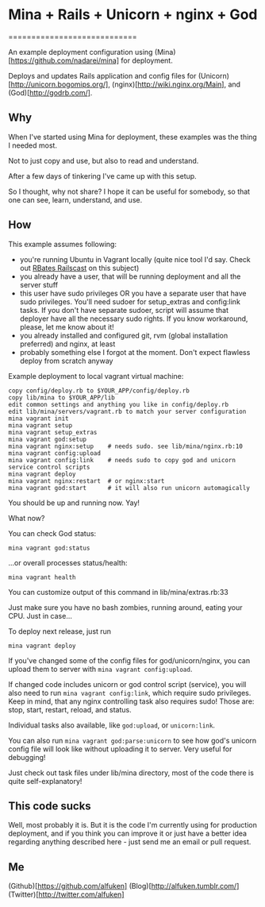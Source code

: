 # Mina + Rails + Unicorn + nginx + God
============================

An example deployment configuration using (Mina)[https://github.com/nadarei/mina] for deployment.

Deploys and updates Rails application and config files for (Unicorn)[http://unicorn.bogomips.org/], (nginx)[http://wiki.nginx.org/Main], and (God)[http://godrb.com/].

Why
---

When I've started using Mina for deployment, these examples was the thing I needed most.

Not to just copy and use, but also to read and understand.

After a few days of tinkering I've came up with this setup.

So I thought, why not share? I hope it can be useful for somebody, so that one can see, learn, understand, and use.

How
---

This example assumes following:

* you're running Ubuntu in Vagrant locally (quite nice tool I'd say. Check out [RBates Railscast](http://railscasts.com/episodes/292-virtual-machines-with-vagrant) on this subject)
* you already have a user, that will be running deployment and all the server stuff
* this user have sudo privileges OR you have a separate user that have sudo privileges. You'll need sudoer for setup_extras and config:link tasks. If you don't have separate sudoer, script will assume that deployer have all the necessary sudo rights. If you know workaround, please, let me know about it!
* you already installed and configured git, rvm (global installation preferred) and nginx, at least
* probably something else I forgot at the moment. Don't expect flawless deploy from scratch anyway

Example deployment to local vagrant virtual machine:

    copy config/deploy.rb to $YOUR_APP/config/deploy.rb
    copy lib/mina to $YOUR_APP/lib
    edit common settings and anything you like in config/deploy.rb
    edit lib/mina/servers/vagrant.rb to match your server configuration
    mina vagrant init
    mina vagrant setup
    mina vagrant setup_extras
    mina vagrant god:setup
    mina vagrant nginx:setup    # needs sudo. see lib/mina/nginx.rb:10
    mina vagrant config:upload
    mina vagrant config:link    # needs sudo to copy god and unicorn service control scripts
    mina vagrant deploy
    mina vagrant nginx:restart  # or nginx:start
    mina vagrant god:start      # it will also run unicorn automagically

You should be up and running now. Yay!

What now?

You can check God status:

    mina vagrant god:status

...or overall processes status/health:

    mina vagrant health

You can customize output of this command in lib/mina/extras.rb:33

Just make sure you have no bash zombies, running around, eating your CPU. Just in case...

To deploy next release, just run

    mina vagrant deploy

If you've changed some of the config files for god/unicorn/nginx, you can upload them to server with `mina vagrant config:upload`.

If changed code includes unicorn or god control script (service), you will also need to run `mina vagrant config:link`, which require sudo privileges. Keep in mind, that any nginx controlling task also requires sudo! Those are: stop, start, restart, reload, and status.

Individual tasks also available, like `god:upload`, or `unicorn:link`.

You can also run `mina vagrant god:parse:unicorn` to see how god's unicorn config file will look like without uploading it to server. Very useful for debugging!

Just check out task files under lib/mina directory, most of the code there is quite self-explanatory!
    
This code sucks
---------------

Well, most probably it is. But it is the code I'm currently using for production deployment, and if you think you can improve
it or just have a better idea regarding anything described here - just send me an email or pull request.

Me
--

(Github)[https://github.com/alfuken]
(Blog)[http://alfuken.tumblr.com/]
(Twitter)[http://twitter.com/alfuken]
